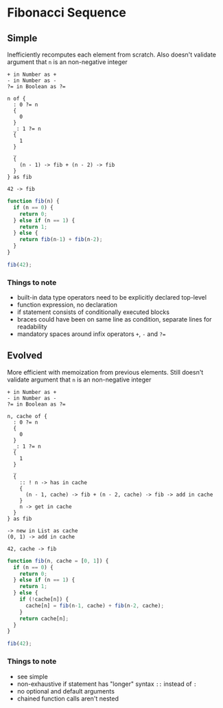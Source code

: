 # Fibonacci Sequence



## Simple

Inefficiently recomputes each element from scratch. Also doesn't validate argument that `n` is an non-negative integer

```
+ in Number as +
- in Number as -
?= in Boolean as ?=

n of {
  : 0 ?= n
  {
    0
  }
  _: 1 ?= n
  {
    1
  }
  _
  {
    (n - 1) -> fib + (n - 2) -> fib
  }
} as fib

42 -> fib
```

```js
function fib(n) {
  if (n == 0) {
    return 0;
  } else if (n == 1) {
    return 1;
  } else {
    return fib(n-1) + fib(n-2);
  }
}

fib(42);
```

### Things to note

- built-in data type operators need to be explicitly declared top-level
- function expression, no declaration
- if statement consists of conditionally executed blocks
- braces could have been on same line as condition, separate lines for readability
- mandatory spaces around infix operators `+`, `-` and `?=`



## Evolved

More efficient with memoization from previous elements. Still doesn't validate argument that `n` is an non-negative integer

```
+ in Number as +
- in Number as -
?= in Boolean as ?=

n, cache of {
  : 0 ?= n
  {
    0
  }
  _: 1 ?= n
  {
    1
  }
  _
  {
    :: ! n -> has in cache
    {
      (n - 1, cache) -> fib + (n - 2, cache) -> fib -> add in cache
    }
    n -> get in cache
  }
} as fib

-> new in List as cache
(0, 1) -> add in cache

42, cache -> fib
```

```js
function fib(n, cache = [0, 1]) {
  if (n == 0) {
    return 0;
  } else if (n == 1) {
    return 1;
  } else {
    if (!cache[n]) {
      cache[n] = fib(n-1, cache) + fib(n-2, cache);
    }
    return cache[n];
  }
}

fib(42);
```

### Things to note

- see simple
- non-exhaustive if statement has "longer" syntax `::` instead of `:`
- no optional and default arguments
- chained function calls aren't nested
